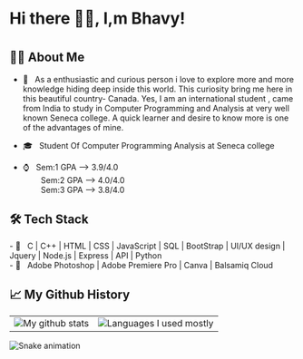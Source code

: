 ### <h1>Hi there 👋🏽, I,m Bhavy!<h1>


<h2> 👦🏽 About Me </h2>

- 🤩 &nbsp; As a enthusiastic and curious  person i love to explore more and more knowledge hiding deep inside this world. This curiosity  bring  me here in this beautiful country- Canada. Yes, I am an international student , came from India to study in Computer Programming and Analysis  at very well known Seneca college.  A quick learner and desire to know more is one of the advantages of mine. 

- 🎓 &nbsp; Student Of Computer Programming Analysis at Seneca college
- ⌚ &nbsp; Sem:1 GPA --> 3.9/4.0 <br>
  &nbsp;&nbsp;&nbsp;&nbsp;&nbsp;&nbsp;&nbsp; Sem:2 GPA --> 4.0/4.0 <br>
  &nbsp;&nbsp;&nbsp;&nbsp;&nbsp;&nbsp;&nbsp; Sem:3 GPA --> 3.8/4.0 
  
  
<h2>🛠 Tech Stack</h2>
- 🌱 &nbsp; C | C++ | HTML |  CSS |  JavaScript |  SQL | BootStrap | UI/UX design |   Jquery | Node.js | Express | API | Python<br>
-  📸 &nbsp; Adobe Photoshop | Adobe Premiere Pro | Canva | Balsamiq Cloud

  

<h2>📈 My Github History</h2>
 
 |       |  |
| :----: |    :----:   |
| ![My github stats](https://github-readme-stats.vercel.app/api?username=bhavycan&show_icons=true&theme=radical)| ![Languages I used mostly](https://github-readme-stats.vercel.app/api/top-langs/?username=bhavycan&layout=compact&theme=radical)|

![Snake animation](https://github.com/thepiyushmalhotra/thepiyushmalhotra/blob/output/github-contribution-grid-snake.svg)
